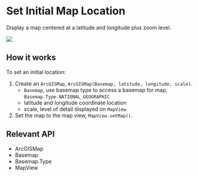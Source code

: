 <h1>Set Initial Map Location</h1>

<p>Display a map centered at a latitude and longitude plus zoom level.</p>

<p><img src="SetInitialMapLocation.png"/></p>

<h2>How it works</h2>

<p>To set an initial location:</p>

<ol>
<li>Create an <code>ArcGISMap</code>, <code>ArcGISMap(Basemap, latitude, longitude, scale)</code>.
<ul><li><code>Basemap</code>, use basemap type to access a basemap for map, <code>Basemap.Type.NATIONAL_GEOGRAPHIC</code></li>
<li>latitude and longitude coordinate location</li>
<li>scale, level of detail displayed on <code>MapView</code></li></ul></li>
<li>Set the map to the map view, <code>MapView.setMap()</code>. </li>
</ol>

<h2>Relevant API</h2>

<ul>
<li>ArcGISMap</li>
<li>Basemap</li>
<li>Basemap.Type</li>
<li>MapView</li>
</ul>